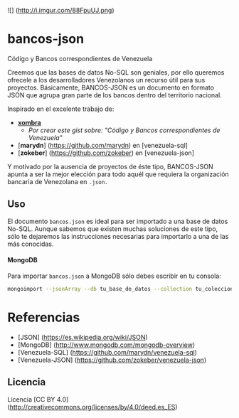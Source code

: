 ![] (http://i.imgur.com/88FpuUJ.png) 
# bancos-json
Código y Bancos correspondientes de Venezuela

Creemos que las bases de datos No-SQL son geniales, por ello queremos ofrecele a los desarrolladores Venezolanos un recurso útil para sus proyectos. Básicamente, BANCOS-JSON es un documento en formato JSON que agrupa gran parte de los bancos dentro del territorio nacional.

Inspirado en el excelente trabajo de:

* [**xombra**](https://gist.github.com/xombra/11335801) 
  * *Por crear este gist sobre: "Código y Bancos correspondientes de Venezuela"*
* [**marydn**] (https://github.com/marydn) en [venezuela-sql] 
* [**zokeber**] (https://github.com/zokeber) en [venezuela-json] 

Y motivado por la ausencia de proyectos de éste tipo, BANCOS-JSON apunta a ser la mejor elección para todo aquél que requiera la organización bancaria de Venezolana en ```.json.```

## Uso
El documento ```bancos.json``` es ideal para ser importado a una base de datos No-SQL. Aunque sabemos que existen muchas soluciones de este tipo, sólo te dejaremos las instrucciones necesarias para importarlo a una de las más conocidas.

#### MongoDB

Para importar ```bancos.json``` a MongoDB sólo debes escribir en tu consola:

```bash
mongoimport --jsonArray --db tu_base_de_datos --collection tu_coleccion --type json --file "/ruta/a/bancos.json"
```

# Referencias

* [JSON] (https://es.wikipedia.org/wiki/JSON)
* [MongoDB] (http://www.mongodb.com/mongodb-overview)
* [Venezuela-SQL] (https://github.com/marydn/venezuela-sql)
* [Venezuela-JSON] (https://github.com/zokeber/venezuela-json)

## Licencia

Licencia [CC BY 4.0] (http://creativecommons.org/licenses/by/4.0/deed.es_ES)
